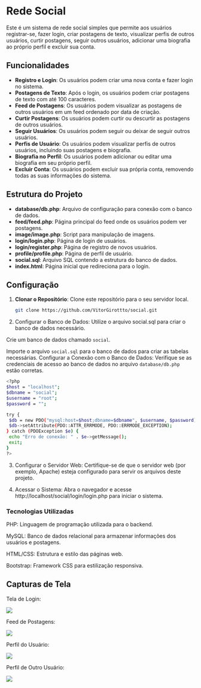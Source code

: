 # Rede Social

Este é um sistema de rede social simples que permite aos usuários registrar-se, fazer login, criar postagens de texto, visualizar perfis de outros usuários, curtir postagens, seguir outros usuários, adicionar uma biografia ao próprio perfil e excluir sua conta.

## Funcionalidades

- **Registro e Login**: Os usuários podem criar uma nova conta e fazer login no sistema.
- **Postagens de Texto**: Após o login, os usuários podem criar postagens de texto com até 100 caracteres.
- **Feed de Postagens**: Os usuários podem visualizar as postagens de outros usuários em um feed ordenado por data de criação.
- **Curtir Postagens**: Os usuários podem curtir ou descurtir as postagens de outros usuários.
- **Seguir Usuários**: Os usuários podem seguir ou deixar de seguir outros usuários.
- **Perfis de Usuário**: Os usuários podem visualizar perfis de outros usuários, incluindo suas postagens e biografia.
- **Biografia no Perfil**: Os usuários podem adicionar ou editar uma biografia em seu próprio perfil.
- **Excluir Conta**: Os usuários podem excluir sua própria conta, removendo todas as suas informações do sistema.

## Estrutura do Projeto

- **database/db.php**: Arquivo de configuração para conexão com o banco de dados.
- **feed/feed.php**: Página principal do feed onde os usuários podem ver postagens.
- **image/image.php**: Script para manipulação de imagens.
- **login/login.php**: Página de login de usuários.
- **login/register.php**: Página de registro de novos usuários.
- **profile/profile.php**: Página de perfil de usuário.
- **social.sql**: Arquivo SQL contendo a estrutura do banco de dados.
- **index.html**: Página inicial que redireciona para o login.

## Configuração

1. **Clonar o Repositório**: Clone este repositório para o seu servidor local.

   ```bash
   git clone https://github.com/VitorGirottto/social.git
2. Configurar o Banco de Dados: Utilize o arquivo social.sql para criar o banco de dados necessário.

Crie um banco de dados chamado `social`.

Importe o arquivo `social.sql` para o banco de dados para criar as tabelas necessárias.
Configurar a Conexão com o Banco de Dados: Verifique se as credenciais de acesso ao banco de dados no arquivo `database/db.php` estão corretas.
   ```bash
<?php
$host = "localhost";
$dbname = "social";
$username = "root";
$password = "";

try {
    $db = new PDO("mysql:host=$host;dbname=$dbname", $username, $password);
    $db->setAttribute(PDO::ATTR_ERRMODE, PDO::ERRMODE_EXCEPTION);
} catch (PDOException $e) {
    echo "Erro de conexão: " . $e->getMessage();
    exit;
}
?>
````
3. Configurar o Servidor Web: Certifique-se de que o servidor web (por exemplo, Apache) esteja configurado para servir os arquivos deste projeto.

4. Acessar o Sistema: Abra o navegador e acesse http://localhost/social/login/login.php para iniciar o sistema.

### Tecnologias Utilizadas

PHP: Linguagem de programação utilizada para o backend.

MySQL: Banco de dados relacional para armazenar informações dos usuários e postagens.

HTML/CSS: Estrutura e estilo das páginas web.

Bootstrap: Framework CSS para estilização responsiva.

## Capturas de Tela
Tela de Login:

<img src="login.png">

Feed de Postagens:

<img src="feed.png">

Perfil do Usuário:

<img src="perfil.png">

Perfil de Outro Usuário:

<img src="perfil_outra_pessoa.png">


